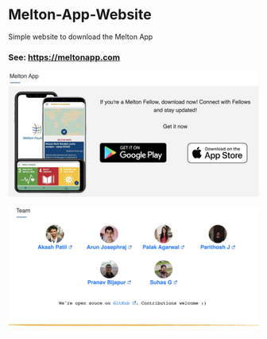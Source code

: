 # Melton-App-Website
Simple website to download the Melton App

### See: https://meltonapp.com

![Download page with Play Store and App Store links](docs/download.png)

![Photos of all developers involved](docs/team.png)